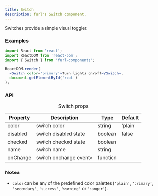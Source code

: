 ```yaml
---
title: Switch
description: furl's Switch component.
---
```


Switches provide a simple visual toggler.

### Examples

<switchexamples></switchexamples>

```jsx
import React from 'react';
import ReactDOM from 'react-dom';
import { Switch } from 'furl-components';

ReactDOM.render(
  <Switch color='primary'>Turn lights on/off</Switch>, 
  document.getElementById('root')
);
```

### API

<table>
  <caption>Switch props</caption>
  <thead>
    <tr>
      <th>Property</th>
      <th colspan="3">Description</th>
      <th>Type</th>
      <th>Default</th>
    </tr>
  </thead>
  <tbody>
    <tr>
      <td class="font-c">color</td>
      <td colspan="3">switch color</td>
      <td>string</td>
      <td class='font-c'>'plain'</td>
    </tr>
    <tr>
      <td class="font-c">disabled</td>
      <td colspan="3">switch disabled state</td>
      <td>boolean</td>
      <td class='font-c'>false</td>
    </tr>
    <tr>
      <td class="font-c">checked</td>
      <td colspan="3">switch checked state</td>
      <td>boolean</td>
      <td class='font-c'></td>
    </tr>
    <tr>
      <td class="font-c">name</td>
      <td colspan="3">switch name</td>
      <td>string</td>
      <td class='font-c'></td>
    </tr>
    <tr>
      <td class="font-c">onChange</td>
      <td colspan="3">switch onchange event></td>
      <td>function</td>
      <td class='font-c'></td>
    </tr>
  </tbody>
</table>


### Notes

* `color` can be any of the predefined color palettes (`'plain'`, `'primary'`, `'secondary'`, `'success'`, `'warning'` or `'danger'`).